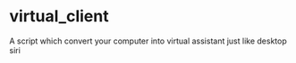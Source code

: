 virtual_client
==============

A script which convert your computer into virtual assistant just like desktop siri
